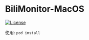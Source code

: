 # BiliMonitor-MacOS

[![License](https://img.shields.io/badge/License-Apache_2.0-blue.svg)](https://opensource.org/licenses/Apache-2.0)

使用: `pod install` 

